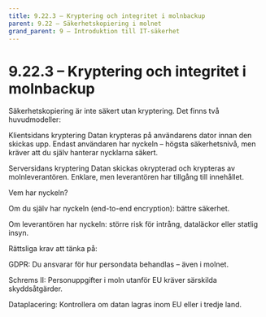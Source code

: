 ```yaml
---
title: 9.22.3 – Kryptering och integritet i molnbackup
parent: 9.22 – Säkerhetskopiering i molnet
grand_parent: 9 – Introduktion till IT-säkerhet
---
```

# 9.22.3 – Kryptering och integritet i molnbackup

Säkerhetskopiering är inte säkert utan kryptering. Det finns två huvudmodeller:

Klientsidans kryptering
 Datan krypteras på användarens dator innan den skickas upp. Endast användaren har nyckeln – högsta säkerhetsnivå, men kräver att du själv hanterar nycklarna säkert.

Serversidans kryptering
 Datan skickas okrypterad och krypteras av molnleverantören. Enklare, men leverantören har tillgång till innehållet.

Vem har nyckeln?

Om du själv har nyckeln (end-to-end encryption): bättre säkerhet.

Om leverantören har nyckeln: större risk för intrång, dataläckor eller statlig insyn.

Rättsliga krav att tänka på:

GDPR: Du ansvarar för hur persondata behandlas – även i molnet.

Schrems II: Personuppgifter i moln utanför EU kräver särskilda skyddsåtgärder.

Dataplacering: Kontrollera om datan lagras inom EU eller i tredje land.

